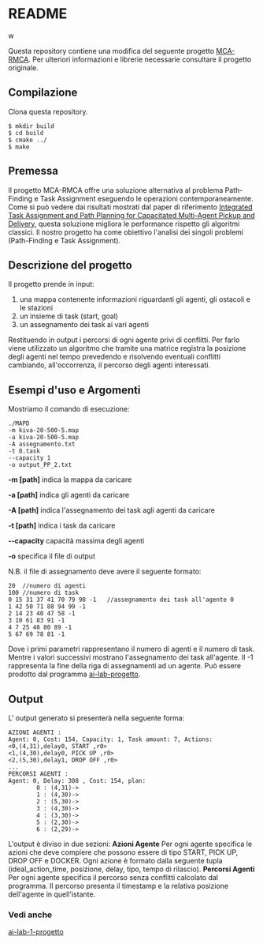# README #
w

Questa repository contiene una modifica del seguente progetto [MCA-RMCA](https://github.com/nobodyczcz/MCA-RMCA).
Per ulteriori informazioni e librerie necessarie consultare il progetto originale.


## Compilazione


Clona questa repository.

```
$ mkdir build
$ cd build
$ cmake ../
$ make
```

## Premessa 

Il progetto MCA-RMCA offre una soluzione alternativa al problema Path-Finding e Task Assignment eseguendo le operazioni contemporaneamente. Come si può vedere dai risultati mostrati dal paper di riferimento [Integrated Task Assignment and Path Planning for Capacitated Multi-Agent Pickup and Delivery](https://arxiv.org/abs/2110.14891), questa soluzione migliora le performance rispetto gli algoritmi classici. Il nostro progetto ha come obiettivo l'analisi dei singoli problemi (Path-Finding e Task Assignment).  

## Descrizione del progetto
Il progetto prende in input:
1. una mappa contenente informazioni riguardanti gli agenti, gli ostacoli e le stazioni
2. un insieme di task (start, goal)
3. un assegnamento dei task ai vari agenti


Restituendo in output i percorsi di ogni agente privi di conflitti.
Per farlo viene utilizzato un algoritmo che tramite una matrice registra la posizione degli agenti nel tempo prevedendo e risolvendo eventuali conflitti cambiando, all'occorrenza, il percorso degli agenti interessati.

## Esempi d'uso e Argomenti
Mostriamo il comando di esecuzione:
```
./MAPD 
-m kiva-20-500-5.map 
-a kiva-20-500-5.map 
-A assegnamento.txt
-t 0.task 
--capacity 1 
-o output_PP_2.txt 
```

**-m [path]** indica la mappa da caricare 

**-a [path]** indica gli agenti da caricare

**-A [path]** indica l'assegnamento dei task agli agenti da caricare

**-t [path]** indica i task da caricare

**--capacity** capacità massima degli agenti

**-o** specifica il file di output

N.B. il file di assegnamento deve avere il seguente formato:
```
20  //numero di agenti
100 //numero di task
0 15 31 37 41 70 79 98 -1   //assegnamento dei task all'agente 0
1 42 50 71 88 94 99 -1  
2 14 23 40 47 58 -1
3 10 61 83 91 -1
4 7 25 48 80 89 -1
5 67 69 78 81 -1
```
Dove i primi parametri rappresentano il numero di agenti e il numero di task. 
Mentre i valori successivi mostrano l'assegnamento dei task all'agente. 
Il -1 rappresenta la fine della riga di assegnamenti ad un agente.
Può essere prodotto dal programma [ai-lab-progetto](https://github.com/evolutionapp/ai-lab-1-progetto).

## Output 
L' output generato si presenterà nella seguente forma:
```
AZIONI AGENTI : 
Agent: 0, Cost: 154, Capacity: 1, Task amount: 7, Actions:
<0,(4,31),delay0, START ,r0>
<1,(4,30),delay0, PICK UP ,r0>
<2,(5,30),delay1, DROP OFF ,r0>
...
PERCORSI AGENTI : 
Agent: 0, Delay: 308 , Cost: 154, plan: 
		0 : (4,31)->
		1 : (4,30)->
		2 : (5,30)->
		3 : (4,30)->
		4 : (3,30)->
		5 : (2,30)->
		6 : (2,29)->
```
L'output è diviso in due sezioni:
**Azioni Agente**
Per ogni agente specifica le azioni che deve compiere che possono essere di tipo START, PICK UP, DROP OFF e DOCKER.
Ogni azione è formato dalla seguente tupla (ideal_action_time, posizione, delay, tipo, tempo di rilascio).
**Percorsi Agenti**
Per ogni agente specifica il percorso senza conflitti calcolato dal programma. Il percorso presenta il timestamp e la relativa posizione dell'agente in quell'istante. 

### Vedi anche 
[
ai-lab-1-progetto](https://github.com/evolutionapp/ai-lab-1-progetto)









